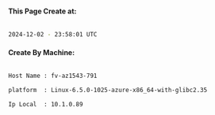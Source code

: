 
   
#### This Page Create at:

```bash

2024-12-02 - 23:58:01 UTC

```

#### Create By Machine:

```bash

Host Name : fv-az1543-791

platform  : Linux-6.5.0-1025-azure-x86_64-with-glibc2.35

Ip Local  : 10.1.0.89

```

